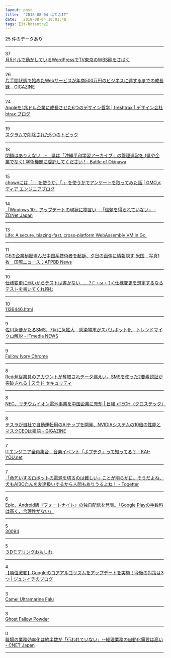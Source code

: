 ```yaml
---
layout: post
title:  "2018-08-04 はてぶIT"
date:   2018-08-04 10:01:48
tags: [it-hotentry]
---
```

25 件のデータあり

<hr><div class="row">
<div class="col-1"><span class="badge badge-pill badge-success h2">37</span></div>
<div class="col-11"><a href='https://qiita.com/kouheiszk/items/5edbbd08ec6cf6a7fb2e' target='_blank'>月5ドルで動かしているWordPressでTV東京のWBS砲をさばく</a></div>
</div>
<hr>
<div class="row">
<div class="col-1"><span class="badge badge-pill badge-success h2">26</span></div>
<div class="col-11"><a href='https://gigazine.net/news/20140813-storemapper-bootstrapped-to-50000-dollars/' target='_blank'>片手間状態で始めたWebサービスが年商500万円のビジネスに達するまでの成長録 - GIGAZINE</a></div>
</div>
<hr>
<div class="row">
<div class="col-1"><span class="badge badge-pill badge-success h2">24</span></div>
<div class="col-11"><a href='http://blog.btrax.com/jp/2018/08/03/apple-design/' target='_blank'>Appleを1兆ドル企業に成長させた6つのデザイン哲学 | freshtrax | デザイン会社 btrax ブログ</a></div>
</div>
<hr>
<div class="row">
<div class="col-1"><span class="badge badge-pill badge-success h2">19</span></div>
<div class="col-11"><a href='https://www.ryuzee.com/contents/blog/7130' target='_blank'>スクラムで削除された5つのトピック</a></div>
</div>
<hr>
<div class="row">
<div class="col-1"><span class="badge badge-pill badge-success h2">18</span></div>
<div class="col-11"><a href='http://battle-of-okinawa.hatenablog.com/entry/2018/08/03/162427' target='_blank'>閉鎖はありえない　-　県は「沖縄平和学習アーカイブ」の管理運営を (県や企業でなく) 学術機関に委託してください ! - Battle of Okinawa</a></div>
</div>
<hr>
<div class="row">
<div class="col-1"><span class="badge badge-pill badge-success h2">15</span></div>
<div class="col-11"><a href='http://tech.gmo-media.jp/post/176573240309/chowncolonorperiod' target='_blank'>chownには「:」を使うか、「.」を使うかでアンケートを取ってみた話 | GMOメディア エンジニアブログ</a></div>
</div>
<hr>
<div class="row">
<div class="col-1"><span class="badge badge-pill badge-success h2">14</span></div>
<div class="col-11"><a href='https://japan.zdnet.com/article/35123505/' target='_blank'>「Windows 10」アップデートの現状に物言い--「信頼を得られていない」 - ZDNet Japan</a></div>
</div>
<hr>
<div class="row">
<div class="col-1"><span class="badge badge-pill badge-success h2">13</span></div>
<div class="col-11"><a href='https://medium.com/perlin-network/ea3b31fa6e09' target='_blank'>Life: A secure, blazing-fast, cross-platform WebAssembly VM in Go.</a></div>
</div>
<hr>
<div class="row">
<div class="col-1"><span class="badge badge-pill badge-success h2">11</span></div>
<div class="col-11"><a href='http://www.afpbb.com/articles/-/3184817' target='_blank'>GEの企業秘密盗んだ中国系技術者を起訴、夕日の画像に情報隠す 米国　写真1枚　国際ニュース：AFPBB News</a></div>
</div>
<hr>
<div class="row">
<div class="col-1"><span class="badge badge-pill badge-success h2">10</span></div>
<div class="col-11"><a href='https://qiita.com/aimof/items/849ded1293495d3bbb50' target='_blank'>仕様変更に弱いからテストは書かない……？(´・ω・`)＜仕様変更を想定するならテストを書いてくれ頼む</a></div>
</div>
<hr>
<div class="row">
<div class="col-1"><span class="badge badge-pill badge-success h2">10</span></div>
<div class="col-11"><a href='https://forest.watch.impress.co.jp/docs/bookwatch/sale/1136446.html' target='_blank'>1136446.html</a></div>
</div>
<hr>
<div class="row">
<div class="col-1"><span class="badge badge-pill badge-success h2">9</span></div>
<div class="col-11"><a href='http://www.itmedia.co.jp/news/articles/1808/03/news083.html' target='_blank'>佐川急便かたるSMS、7月に急拡大　感染端末がスパムボット化　トレンドマイクロ解説 - ITmedia NEWS</a></div>
</div>
<hr>
<div class="row">
<div class="col-1"><span class="badge badge-pill badge-success h2">9</span></div>
<div class="col-11"><a href='http://goole-talaie.tk/' target='_blank'>Fallow Ivory Chrome</a></div>
</div>
<hr>
<div class="row">
<div class="col-1"><span class="badge badge-pill badge-success h2">8</span></div>
<div class="col-11"><a href='https://security.srad.jp/story/18/08/03/0650248/' target='_blank'>Reddit従業員のアカウントが奪取されデータ漏えい。SMSを使った2要素認証が突破される | スラド セキュリティ</a></div>
</div>
<hr>
<div class="row">
<div class="col-1"><span class="badge badge-pill badge-success h2">8</span></div>
<div class="col-11"><a href='https://tech.nikkeibp.co.jp/atcl/nxt/news/18/02256/' target='_blank'>NEC、リチウムイオン電池事業を中国企業に売却 | 日経 xTECH（クロステック）</a></div>
</div>
<hr>
<div class="row">
<div class="col-1"><span class="badge badge-pill badge-success h2">8</span></div>
<div class="col-11"><a href='https://gigazine.net/news/20180803-tesla-owned-ai-chip/' target='_blank'>テスラが自社で自動運転用のAIチップを開発、NVIDIAシステムの10倍の性能とマスクCEOは豪語 - GIGAZINE</a></div>
</div>
<hr>
<div class="row">
<div class="col-1"><span class="badge badge-pill badge-success h2">7</span></div>
<div class="col-11"><a href='http://kai-you.net/article/56230' target='_blank'>ITエンジニア全員集合　音楽イベント「ポプテク」って知ってる？ - KAI-YOU.net</a></div>
</div>
<hr>
<div class="row">
<div class="col-1"><span class="badge badge-pill badge-success h2">7</span></div>
<div class="col-11"><a href='https://togetter.com/li/1253050' target='_blank'>「命乞いするロボットの電源を切るのは難しい」ことが明らかに。そうだよね、犬もAIBOたんを友達扱いするから人間もありうるよね！ - Togetter</a></div>
</div>
<hr>
<div class="row">
<div class="col-1"><span class="badge badge-pill badge-success h2">6</span></div>
<div class="col-11"><a href='http://www.gamecast-blog.com/archives/65923959.html' target='_blank'>Epic、Android版『フォートナイト』の独自配信を発表。「Google Playの手数料は高く、合理性がない」</a></div>
</div>
<hr>
<div class="row">
<div class="col-1"><span class="badge badge-pill badge-success h2">5</span></div>
<div class="col-11"><a href='https://webtan.impress.co.jp/e/2018/08/03/30094' target='_blank'>30094</a></div>
</div>
<hr>
<div class="row">
<div class="col-1"><span class="badge badge-pill badge-success h2">5</span></div>
<div class="col-11"><a href='https://anond.hatelabo.jp/20180803133135' target='_blank'>３Dモデリングおもしれ</a></div>
</div>
<hr>
<div class="row">
<div class="col-1"><span class="badge badge-pill badge-success h2">4</span></div>
<div class="col-11"><a href='https://junichi-manga.com/google-core-update-201808/' target='_blank'>【順位激変】Googleのコアアルゴリズムをアップデートを実施！今後の対策は3つ | ジュンイチのブログ</a></div>
</div>
<hr>
<div class="row">
<div class="col-1"><span class="badge badge-pill badge-success h2">3</span></div>
<div class="col-11"><a href='http://fsocks.tk/' target='_blank'>Camel Ultramarine Falu</a></div>
</div>
<hr>
<div class="row">
<div class="col-1"><span class="badge badge-pill badge-success h2">3</span></div>
<div class="col-11"><a href='http://docauquangduy.tk/' target='_blank'>Ghost Fallow Powder</a></div>
</div>
<hr>
<div class="row">
<div class="col-1"><span class="badge badge-pill badge-success h2">0</span></div>
<div class="col-11"><a href='https://japan.cnet.com/article/35123524/' target='_blank'>職場の業務効率化は約半数が「行われていない」--経理業務の自動化需要は高い - CNET Japan</a></div>
</div>
<hr>
